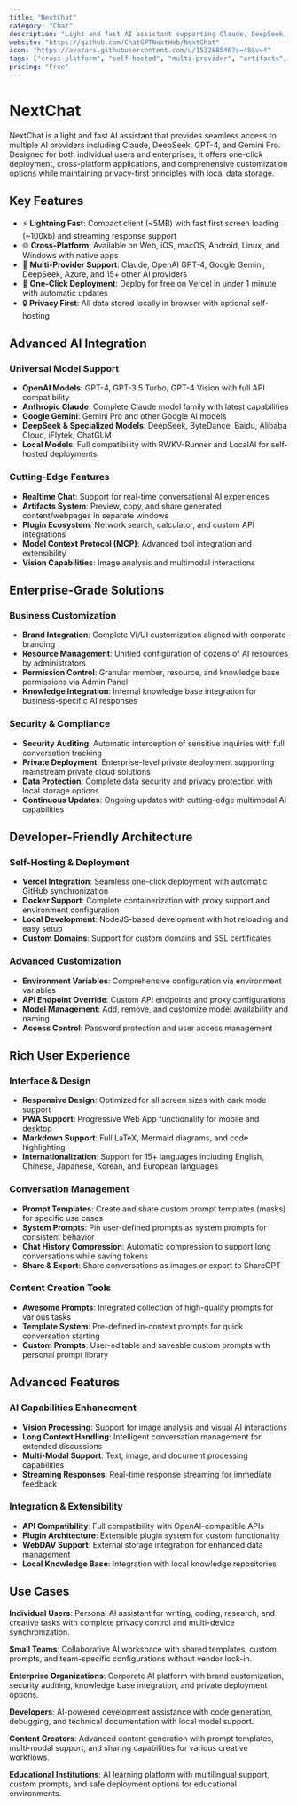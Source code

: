 ```yaml
---
title: "NextChat"
category: "Chat"
description: "Light and fast AI assistant supporting Claude, DeepSeek, GPT-4 & Gemini with one-click deployment and cross-platform apps"
website: "https://github.com/ChatGPTNextWeb/NextChat"
icon: "https://avatars.githubusercontent.com/u/153288546?s=48&v=4"
tags: ["cross-platform", "self-hosted", "multi-provider", "artifacts", "plugins"]
pricing: "Free"
---
```


# NextChat

NextChat is a light and fast AI assistant that provides seamless access to multiple AI providers including Claude, DeepSeek, GPT-4, and Gemini Pro. Designed for both individual users and enterprises, it offers one-click deployment, cross-platform applications, and comprehensive customization options while maintaining privacy-first principles with local data storage.

## Key Features

- ⚡ **Lightning Fast**: Compact client (~5MB) with fast first screen loading (~100kb) and streaming response support
- 🌐 **Cross-Platform**: Available on Web, iOS, macOS, Android, Linux, and Windows with native apps
- 🤖 **Multi-Provider Support**: Claude, OpenAI GPT-4, Google Gemini, DeepSeek, Azure, and 15+ other AI providers
- 🚀 **One-Click Deployment**: Deploy for free on Vercel in under 1 minute with automatic updates
- 🔒 **Privacy First**: All data stored locally in browser with optional self-hosting

## Advanced AI Integration

### Universal Model Support
- **OpenAI Models**: GPT-4, GPT-3.5 Turbo, GPT-4 Vision with full API compatibility
- **Anthropic Claude**: Complete Claude model family with latest capabilities
- **Google Gemini**: Gemini Pro and other Google AI models
- **DeepSeek & Specialized Models**: DeepSeek, ByteDance, Baidu, Alibaba Cloud, iFlytek, ChatGLM
- **Local Models**: Full compatibility with RWKV-Runner and LocalAI for self-hosted deployments

### Cutting-Edge Features
- **Realtime Chat**: Support for real-time conversational AI experiences
- **Artifacts System**: Preview, copy, and share generated content/webpages in separate windows
- **Plugin Ecosystem**: Network search, calculator, and custom API integrations
- **Model Context Protocol (MCP)**: Advanced tool integration and extensibility
- **Vision Capabilities**: Image analysis and multimodal interactions

## Enterprise-Grade Solutions

### Business Customization
- **Brand Integration**: Complete VI/UI customization aligned with corporate branding
- **Resource Management**: Unified configuration of dozens of AI resources by administrators
- **Permission Control**: Granular member, resource, and knowledge base permissions via Admin Panel
- **Knowledge Integration**: Internal knowledge base integration for business-specific AI responses

### Security & Compliance
- **Security Auditing**: Automatic interception of sensitive inquiries with full conversation tracking
- **Private Deployment**: Enterprise-level private deployment supporting mainstream private cloud solutions
- **Data Protection**: Complete data security and privacy protection with local storage options
- **Continuous Updates**: Ongoing updates with cutting-edge multimodal AI capabilities

## Developer-Friendly Architecture

### Self-Hosting & Deployment
- **Vercel Integration**: Seamless one-click deployment with automatic GitHub synchronization
- **Docker Support**: Complete containerization with proxy support and environment configuration
- **Local Development**: NodeJS-based development with hot reloading and easy setup
- **Custom Domains**: Support for custom domains and SSL certificates

### Advanced Customization
- **Environment Variables**: Comprehensive configuration via environment variables
- **API Endpoint Override**: Custom API endpoints and proxy configurations
- **Model Management**: Add, remove, and customize model availability and naming
- **Access Control**: Password protection and user access management

## Rich User Experience

### Interface & Design
- **Responsive Design**: Optimized for all screen sizes with dark mode support
- **PWA Support**: Progressive Web App functionality for mobile and desktop
- **Markdown Support**: Full LaTeX, Mermaid diagrams, and code highlighting
- **Internationalization**: Support for 15+ languages including English, Chinese, Japanese, Korean, and European languages

### Conversation Management
- **Prompt Templates**: Create and share custom prompt templates (masks) for specific use cases
- **System Prompts**: Pin user-defined prompts as system prompts for consistent behavior
- **Chat History Compression**: Automatic compression to support long conversations while saving tokens
- **Share & Export**: Share conversations as images or export to ShareGPT

### Content Creation Tools
- **Awesome Prompts**: Integrated collection of high-quality prompts for various tasks
- **Template System**: Pre-defined in-context prompts for quick conversation starting
- **Custom Prompts**: User-editable and saveable custom prompts with personal prompt library

## Advanced Features

### AI Capabilities Enhancement
- **Vision Processing**: Support for image analysis and visual AI interactions
- **Long Context Handling**: Intelligent conversation management for extended discussions
- **Multi-Modal Support**: Text, image, and document processing capabilities
- **Streaming Responses**: Real-time response streaming for immediate feedback

### Integration & Extensibility
- **API Compatibility**: Full compatibility with OpenAI-compatible APIs
- **Plugin Architecture**: Extensible plugin system for custom functionality
- **WebDAV Support**: External storage integration for enhanced data management
- **Local Knowledge Base**: Integration with local knowledge repositories

## Use Cases

**Individual Users**: Personal AI assistant for writing, coding, research, and creative tasks with complete privacy control and multi-device synchronization.

**Small Teams**: Collaborative AI workspace with shared templates, custom prompts, and team-specific configurations without vendor lock-in.

**Enterprise Organizations**: Corporate AI platform with brand customization, security auditing, knowledge base integration, and private deployment options.

**Developers**: AI-powered development assistance with code generation, debugging, and technical documentation with local model support.

**Content Creators**: Advanced content generation with prompt templates, multi-modal support, and sharing capabilities for various creative workflows.

**Educational Institutions**: AI learning platform with multilingual support, custom prompts, and safe deployment options for educational environments.

